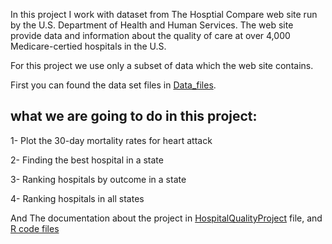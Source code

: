 In this project I work with dataset from The Hosptial Compare web site run by the U.S. Department of Health and Human Services. The web site provide data and information about the quality of care at over 4,000 Medicare-certied hospitals in the U.S.

For this project we use only a subset of data which the web site contains.

First you can found the data set files in [Data_files](https://github.com/DoaaElbanna/Data-Science-Projects/tree/master/01_HospitalQualityProject/Data_files).

## what we are going to do in this project:

1- Plot the 30-day mortality rates for heart attack

2- Finding the best hospital in a state

3- Ranking hospitals by outcome in a state

4- Ranking hospitals in all states

And The documentation about the project in [HospitalQualityProject](HospitalQualityProject.md) file, and [R code files](https://github.com/DoaaElbanna/Data-Science-Projects/tree/master/01_HospitalQualityProject/R-implementation)  



